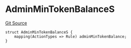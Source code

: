 # AdminMinTokenBalanceS
[Git Source](https://github.com/thrackle-io/tron/blob/f201d50818b608b30301a670e76c0b866af89050/src/client/token/handler/diamond/RuleStorage.sol)


```solidity
struct AdminMinTokenBalanceS {
    mapping(ActionTypes => Rule) adminMinTokenBalance;
}
```

